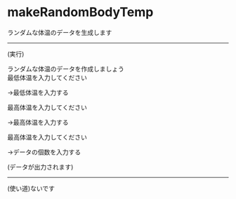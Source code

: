 # makeRandomBodyTemp
ランダムな体温のデータを生成します

<hr>

(実行)

ランダムな体温のデータを作成しましょう<br>
最低体温を入力してください

→最低体温を入力する

最高体温を入力してください

→最高体温を入力する

最高体温を入力してください

→データの個数を入力する

(データが出力されます)

<hr>

(使い道)ないです
